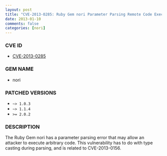 ```yaml
---
layout: post
title: "CVE-2013-0285: Ruby Gem nori Parameter Parsing Remote Code Execution"
date: 2013-01-10
comments: false
categories: [nori]
---
```


### CVE ID

* [CVE-2013-0285](http://osvdb.org/show/osvdb/90196)

### GEM NAME

* nori

### PATCHED VERSIONS

* `~> 1.0.3`
* `~> 1.1.4`
* `>= 2.0.2`

### DESCRIPTION

The Ruby Gem nori has a parameter parsing error that may allow an attacker
to execute arbitrary code. This vulnerability has to do with type casting
during parsing, and is related to CVE-2013-0156.

